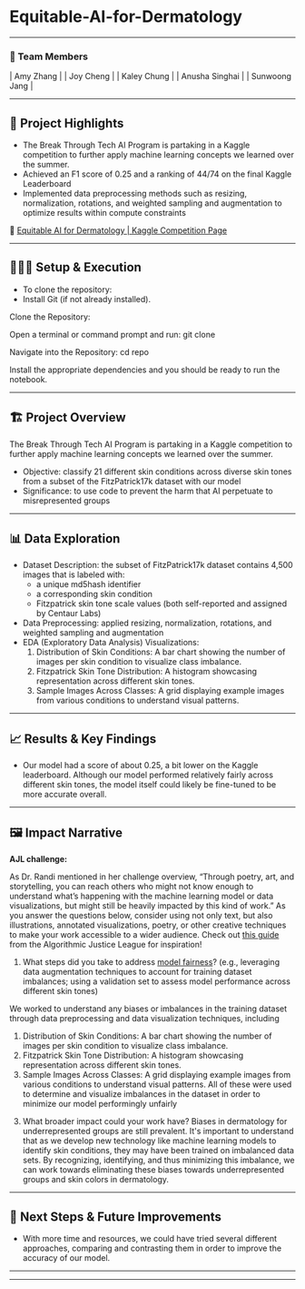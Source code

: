 # Equitable-AI-for-Dermatology

---

### **👥 Team Members**

| Amy Zhang | 
| Joy Cheng |
| Kaley Chung |
| Anusha Singhai |
| Sunwoong Jang |

---

## **🎯 Project Highlights**

* The Break Through Tech AI Program is partaking in a Kaggle competition to further apply machine learning concepts we learned over the summer.
* Achieved an F1 score of 0.25 and a ranking of 44/74 on the final Kaggle Leaderboard
* Implemented data preprocessing methods such as resizing, normalization, rotations, and weighted sampling and augmentation to optimize results within compute constraints

🔗 [Equitable AI for Dermatology | Kaggle Competition Page](https://www.kaggle.com/competitions/bttai-ajl-2025/overview)

---

## **👩🏽‍💻 Setup & Execution**


* To clone the repository:
* Install Git (if not already installed).

Clone the Repository:

Open a terminal or command prompt and run:
git clone <repository-url>

Navigate into the Repository:
cd repo

Install the appropriate dependencies and you should be ready to run the notebook.

---

## **🏗️ Project Overview**

The Break Through Tech AI Program is partaking in a Kaggle competition to further apply machine learning concepts we learned over the summer. 
- Objective: classify 21 different skin conditions across diverse skin tones from a subset of the FitzPatrick17k dataset with our model
- Significance: to use code to prevent the harm that AI perpetuate to misrepresented groups

---

## **📊 Data Exploration**

- Dataset Description: the subset of FitzPatrick17k dataset contains 4,500 images that is labeled with:
  - a unique md5hash identifier
  - a corresponding skin condition
  - Fitzpatrick skin tone scale values (both self-reported and assigned by Centaur Labs)
- Data Preprocessing: applied resizing, normalization, rotations, and weighted sampling and augmentation
- EDA (Exploratory Data Analysis) Visualizations:
  1) Distribution of Skin Conditions: A bar chart showing the number of images per skin condition to visualize class imbalance.
  2) Fitzpatrick Skin Tone Distribution: A histogram showcasing representation across different skin tones.
  3) Sample Images Across Classes: A grid displaying example images from various conditions to understand visual patterns.

---

## **📈 Results & Key Findings**

* Our model had a score of about 0.25, a bit lower on the Kaggle leaderboard. Although our model performed relatively fairly across different skin tones, the model itself could likely be fine-tuned to be more accurate overall. 

---

## **🖼️ Impact Narrative**

**AJL challenge:**

As Dr. Randi mentioned in her challenge overview, “Through poetry, art, and storytelling, you can reach others who might not know enough to understand what’s happening with the machine learning model or data visualizations, but might still be heavily impacted by this kind of work.”
As you answer the questions below, consider using not only text, but also illustrations, annotated visualizations, poetry, or other creative techniques to make your work accessible to a wider audience.
Check out [this guide](https://drive.google.com/file/d/1kYKaVNR\_l7Abx2kebs3AdDi6TlPviC3q/view) from the Algorithmic Justice League for inspiration!

1. What steps did you take to address [model fairness](https://haas.berkeley.edu/wp-content/uploads/What-is-fairness_-EGAL2.pdf)? (e.g., leveraging data augmentation techniques to account for training dataset imbalances; using a validation set to assess model performance across different skin tones)

We worked to understand any biases or imbalances in the training dataset through data preprocessing and data visualization techniques, including   
  1) Distribution of Skin Conditions: A bar chart showing the number of images per skin condition to visualize class imbalance.
  2) Fitzpatrick Skin Tone Distribution: A histogram showcasing representation across different skin tones.
  3) Sample Images Across Classes: A grid displaying example images from various conditions to understand visual patterns.
All of these were used to determine and visualize imbalances in the dataset in order to minimize our model performingly unfairly 
3. What broader impact could your work have?
Biases in dermatology for underrepresented groups are still prevalent. It's important to understand that as we develop new technology like machine learning models to identify skin conditions, they may have been trained on imbalanced data sets. By recognizing, identifying, and thus minimizing this imbalance, we can work towards eliminating these biases towards underrepresented groups and skin colors in dermatology.

---

## **🚀 Next Steps & Future Improvements**

* With more time and resources, we could have tried several different approaches, comparing and contrasting them in order to improve the accuracy of our model.

---

---
